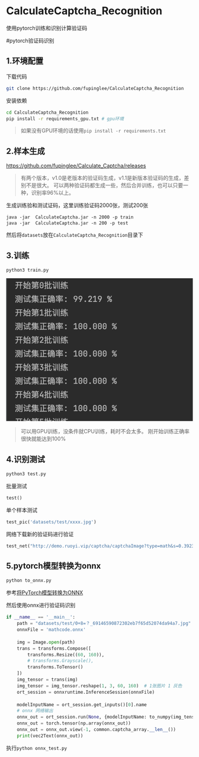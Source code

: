 # CalculateCaptcha_Recognition
使用pytorch训练和识别计算验证码

#pytorch验证码识别
## 1.环境配置
下载代码
```bash
git clone https://github.com/fupinglee/CalculateCaptcha_Recognition
```
安装依赖
```bash
cd CalculateCaptcha_Recognition
pip install -r requirements_gpu.txt # gpu环境 
```
>如果没有GPU环境的话使用`pip install -r requirements.txt`
## 2.样本生成

https://github.com/fupinglee/Calculate_Captcha/releases

> 有两个版本，v1.0是老版本的验证码生成，v1.1是新版本验证码的生成，差别不是很大。
>可以两种验证码都生成一些，然后合并训练，也可以只要一种，识别率96%以上。



生成训练验和测试证码，这里训练验证码2000张，测试200张

```
java -jar  CalculateCaptcha.jar -n 2000 -p train
java -jar  CalculateCaptcha.jar -n 200 -p test
```
然后将`datasets`放在`CalculateCaptcha_Recognition`目录下



## 3.训练

```bash
python3 train.py
```
![训练图片](images/train.png)

> 可以用GPU训练，没条件就CPU训练，耗时不会太多。
> 刚开始训练正确率很快就能达到100%

## 4.识别测试

```bash
python3 test.py
```
批量测试

```python
test()
```

单个样本测试
```python
test_pic('datasets/test/xxxx.jpg')
```

网络下载新的验证码进行验证
```python
test_net("http://demo.ruoyi.vip/captcha/captchaImage?type=math&s=0.39236748354325024")
```

## 5.pytorch模型转换为onnx

```bash
python to_onnx.py
```
参考[将PyTorch模型转换为ONNX](https://docs.microsoft.com/zh-cn/windows/ai/windows-ml/tutorials/pytorch-convert-model)

然后使用onnx进行验证码识别

```python
if __name__ == '__main__':
    path = "datasets/test/0+8=？_69146590872302eb7f65d52074da94a7.jpg"
    onnxFile = 'mathcode.onnx'

    img = Image.open(path)
    trans = transforms.Compose([
        transforms.Resize((60, 160)),
        # transforms.Grayscale(),
        transforms.ToTensor()
    ])
    img_tensor = trans(img)
    img_tensor = img_tensor.reshape(1, 3, 60, 160)  # 1张图片 1 灰色
    ort_session = onnxruntime.InferenceSession(onnxFile)

    modelInputName = ort_session.get_inputs()[0].name
    # onnx 网络输出
    onnx_out = ort_session.run(None, {modelInputName: to_numpy(img_tensor)})
    onnx_out = torch.tensor(np.array(onnx_out))
    onnx_out = onnx_out.view(-1, common.captcha_array.__len__())
    print(vec2Text(onnx_out))
```
执行`python onnx_test.py`

